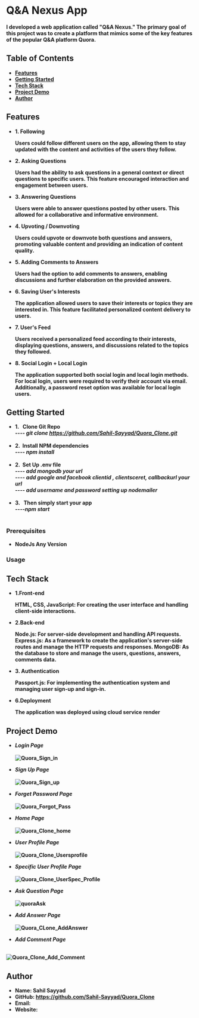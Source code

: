 # Q&A Nexus App
  
 <b> I developed a web application called "Q&A Nexus." The primary goal of this project was to create a platform that mimics some of the key features of the popular Q&A platform Quora. <b> 

## Table of Contents
-  <b> [Features](#features)</b>
-  <b> [Getting Started](#getting-started)</b>
-  <b> [Tech Stack](#Tech-Stack) </b>
-  <b> [Project Demo](#Project-Demo) </b>
-  <b> [Author](#Author)</b>

## Features
-  <b>1. Following </b>
     <p>Users could follow different users on the app, allowing them to stay updated with the content and activities of the users they follow.</p>
-  <b> 2. Asking Questions  </b>
    <p> Users had the ability to ask questions in a general context or direct questions to specific users. This feature encouraged interaction and engagement between users.</p>
-  <b> 3. Answering Questions</b>
    <p> Users were able to answer questions posted by other users. This allowed for a collaborative and informative environment.</p>
-  <b> 4. Upvoting / Downvoting </b>
    <p>Users could upvote or downvote both questions and answers, promoting valuable content and providing an indication of content quality.</p>
-  <b> 5. Adding Comments to Answers </b>
    <p>Users had the option to add comments to answers, enabling discussions and further elaboration on the provided answers.</p>
-  <b> 6. Saving User's Interests </b>
   <p>The application allowed users to save their interests or topics they are interested in. This feature facilitated personalized content delivery to users.</p>
-  <b> 7. User's Feed </b>
   <p>Users received a personalized feed according to their interests, displaying questions, answers, and discussions related to the topics they followed.</p>
-  <b> 8. Social Login + Local Login </b>
   <p>The application supported both social login and local login methods. For local login, users were required to verify their account via email. Additionally, a password reset option was available for local login users.</p>
## Getting Started
-  <b> 1. &nbsp; Clone Git Repo  </b>
    <br>----<i> git clone https://github.com/Sahil-Sayyad/Quora_Clone.git</i><br><br>
-  <b> 2.  &nbsp;Install NPM dependencies </b>
   <br>----<i> npm install</i> <br><br>
-  <b> 2.  &nbsp;Set Up .env file  </b>
   <br>----<i> add mongodb your url</i>
   <br>----<i> add google and facebook clientid , clientsceret, callbackurl your url</i> 
   <br>----<i> add username and password setting up nodemailer</i> <br><br>
-  <b> 3. &nbsp; Then simply start your app </b>
   <br>----<i>npm start </i><br><br>


### Prerequisites
- <b>NodeJs Any Version</b>

### Usage


## Tech Stack

-  <b> 1.Front-end </b>
    <p>HTML, CSS, JavaScript: For creating the user interface and handling client-side interactions.</p>
- <b> 2.Back-end </b>
   <p>Node.js: For server-side development and handling API requests.
      Express.js: As a framework to create the application's server-side routes and manage the HTTP requests and responses.
      MongoDB: As the database to store and manage the  users, questions, answers, comments data.</p>
-  <b> 3. Authentication </b>
    <p>Passport.js: For implementing the authentication system and managing user sign-up and sign-in.</p>
-  <b> 6.Deployment </b>
   <p>The application was deployed using cloud service render</p>

## Project Demo
 - <b> <i> Login Page  </i></b> <br><br>
   ![Quora_Sign_in](https://github.com/Sahil-Sayyad/Quora_Clone/assets/96423459/bed139bf-cd2c-4892-a1ef-44d9b5e8a754)

-  <b> <i> Sign Up  Page  </i></b> <br><br>
![Quora_Sign_up](https://github.com/Sahil-Sayyad/Quora_Clone/assets/96423459/0448ed16-1d7d-4641-af86-aeeebd94d499)


-  <b> <i> Forget Password Page  </i></b> <br><br>
![Quora_Forgot_Pass](https://github.com/Sahil-Sayyad/Quora_Clone/assets/96423459/63aa5899-314c-49b0-855e-64a9818e48c7)

-  <b> <i> Home Page  </i></b> <br><br>
![Quora_Clone_home](https://github.com/Sahil-Sayyad/Quora_Clone/assets/96423459/6289bde3-cad7-4c0c-bd0d-629193ad672b)

-  <b> <i>User Profile Page  </i></b> <br><br>
![Quora_Clone_Usersprofile](https://github.com/Sahil-Sayyad/Quora_Clone/assets/96423459/465c02ae-9b75-49b3-b0c2-914fb1eb2274)

-  <b> <i> Specific User Profile Page </i></b> <br><br>
 ![Quora_Clone_UserSpec_Profile](https://github.com/Sahil-Sayyad/Quora_Clone/assets/96423459/dc0ad4d8-b4ec-4ec5-9f96-9c91e4f68b88)

-  <b> <i> Ask Question Page  </i></b> <br><br>
![quoraAsk](https://github.com/Sahil-Sayyad/Quora_Clone/assets/96423459/dd7aa4d8-a6bb-48d4-b862-3e3f9a37392e)

-  <b> <i> Add Answer Page   </i></b> <br><br>
![Quora_CLone_AddAnswer](https://github.com/Sahil-Sayyad/Quora_Clone/assets/96423459/6b572367-7d82-4f09-811b-eafbc5abe937)

-  <b> <i> Add Comment Page  </i></b> <br><br>

![Quora_Clone_Add_Comment](https://github.com/Sahil-Sayyad/Quora_Clone/assets/96423459/0b196145-3877-40be-b5b6-984306b8665d)

## Author


- Name: Sahil Sayyad
- GitHub: <a><b>https://github.com/Sahil-Sayyad/Quora_Clone</a></b>
- Email: 
- Website: 
